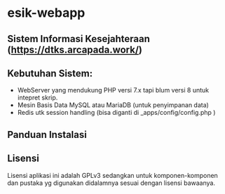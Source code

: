 # esik-webapp
## Sistem Informasi Kesejahteraan (https://dtks.arcapada.work/)

## Kebutuhan Sistem: 
- WebServer yang mendukung PHP versi 7.x tapi blum versi 8 untuk intepret skrip.
- Mesin Basis Data MySQL atau MariaDB (untuk penyimpanan data)
- Redis utk session handling (bisa diganti di _apps/config/config.php )


## Panduan Instalasi 

## Lisensi 
Lisensi aplikasi ini adalah GPLv3 sedangkan untuk komponen-komponen dan pustaka yg digunakan didalamnya sesuai dengan lisensi bawaanya. 


